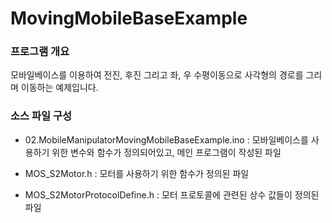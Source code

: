 # MovingMobileBaseExample

### 프로그램 개요
모바일베이스를 이용하여 전진, 후진 그리고 좌, 우 수평이동으로 사각형의 경로를 그리며 이동하는 예제입니다.

### 소스 파일 구성
 - 02.MobileManipulatorMovingMobileBaseExample.ino : 모바일베이스를 사용하기 위한 변수와 함수가 정의되어있고, 메인 프로그램이 작성된 파일

 - MOS_S2Motor.h : 모터를 사용하기 위한 함수가 정의된 파일

 - MOS_S2MotorProtocolDefine.h : 모터 프로토콜에 관련된 상수 값들이 정의된 파일